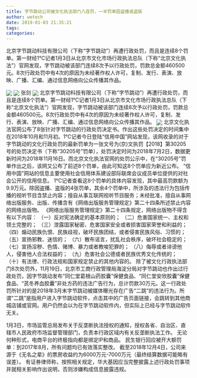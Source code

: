 ```yaml
---
title: 字节跳动公司被文化执法部门八连罚，一半罚单因盗播或盗版
author: wetech
date: 2019-01-03 21:35:21
tags: 
categories: 
---
```

北京字节跳动科技有限公司（下称“字节跳动”）再遭行政处罚，而且是连续8个罚单。第一财经1℃记者1月3日从北京市文化市场行政执法总队（下称“北京文化执法”）官网发现，字节跳动被该部门连续8次予以行政处罚，罚款总金额460500元。8次行政处罚中有4次的原因为未经著作权人许可，复制、发行、表演、放映、广播、汇编、通过信息网络向公众传播其作品。
<!-- more -->
<img align="center" border="0" src="https://imgcdn.yicai.com/uppics/images/2019/01/ae7535705845157d5b51822947376d18.jpg" />
<img align="center" border="0" src="https://imgcdn.yicai.com/uppics/images/2019/01/55eae80d0576df4733c65b120e77d553.jpg" />
张剑
<img align="center" border="0" src="https://imgcdn.yicai.com/uppics/images/2019/01/56f582a7d6ce88fe72d173937b8c1799.jpg" />
北京字节跳动科技有限公司（下称“字节跳动”）再遭行政处罚，而且是连续8个罚单。第一财经1℃记者1月3日从北京市文化市场行政执法总队（下称“北京文化执法”）官网发现，字节跳动被该部门连续8次予以行政处罚，罚款总金额460500元。8次行政处罚中有4次的原因为未经著作权人许可，复制、发行、表演、放映、广播、汇编、通过信息网络向公众传播其作品。
<img align="center" border="0" src="https://imgcdn.yicai.com/uppics/images/2019/01/209e7ea344ca0150d19e5326d3b8852f.jpg" />
北京文化执法官网公布了8张针对字节跳动的行政处罚决定书。作出这些处罚决定的时间集中在2018年10月和11月初。1℃记者今日登陆“信用中国”网站发现，该网收录的对于字节跳动的文化行政处罚的最新罚单为一张文号为(京)文执罚【2018】第30205号的处罚决定书（下称“30205号”罚单），处罚决定时间为2018年7月2日，数据更新时间为2018年11月16日。而北京文化执法官网的处罚公示中，在“30205号”罚单作出之后，该网又公布了前述8个罚单，由此可知这8个罚单应为新近公布。
“信用中国”网站的信息主要使用社会信用体系建设部际联席会议成员单位提供的对社会公开的信用信息。
1℃记者查看这8个罚单的具体内容发现，其中最高罚款额为9.9万元。除因盗播、盗版的4张罚单，其余4个罚单中，所涉及的违法行为包括传播的视听节目含禁止内容；擅自从事互联网视听节目服务；未经批准，擅自从事网络出版服务、出版、传播含有《网络出版服务管理规定》第二十四条所述禁止内容的网络出版物。
《网络出版服务管理规定》第二十四条规定，网络出版物不得含有以下内容： （一）反对宪法确定的基本原则的； （二）危害国家统一、主权和领土完整的； （三）泄露国家秘密、危害国家安全或者损害国家荣誉和利益的； （四）煽动民族仇恨、民族歧视，破坏民族团结，或者侵害民族风俗、习惯的； （五）宣扬邪教、迷信的； （六）散布谣言，扰乱社会秩序，破坏社会稳定的； （七）宣扬淫秽、色情、赌博、暴力或者教唆犯罪的； （八）侮辱或者诽谤他人，侵害他人合法权益的； （九）危害社会公德或者民族优秀文化传统的； （十）有法律、行政法规和国家规定禁止的其他内容的。
除了被文化行政执法部门8次处罚外，11月19日，北京市工商行政管理局海淀分局对字节跳动也作出过行政处罚，因字节跳动发布“同仁堂葛根山药胶囊”保健食品、“同仁堂安欣胶囊”保健食品、“芪冬养血胶囊”非处方药的违法广告行为，总计罚款30万元。这一行政处罚所针对的是2018年3月末字节跳动被媒体曝光存在广告“二跳”的违法行为。所谓“二跳”是指用户进入字节跳动软件，点击其中的广告页面链接，会跳转到其他商城店铺或官网。用户仍然会以为在字节跳动软件内，但实际上已经与字节跳动软件无关。
 
 
1月3日，市场监管总局发布关于反垄断执法授权的通知，授权各省、自治区、直辖市人民政府市场监督管理部门，负责本行政区域内有关反垄断执法工作。
无论何种形式，电商平台的终极指向都是绑定IP和商品。
民生银行回应被开大额罚单：到2017年8月，所有问题均已有效落实整改。
截至2018年12月4日，公司来源于《无名之辈》的票房收益约为6000万元-7000万元（最终结算数据可能略有误差）。
有证券律师称，按照相关规定，华大基因应当完整披露上述行政处罚事项并就相关影响作出说明，否则涉嫌构成信息披露违规。
